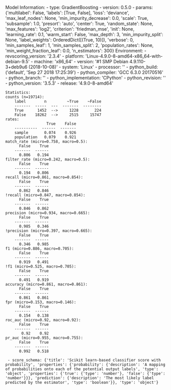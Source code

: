 Model Information:
	 - type: GradientBoosting
	 - version: 0.5.0
	 - params: {'multilabel': False, 'labels': [True, False], 'loss': 'deviance', 'max_leaf_nodes': None, 'min_impurity_decrease': 0.0, 'scale': True, 'subsample': 1.0, 'presort': 'auto', 'center': True, 'random_state': None, 'max_features': 'log2', 'criterion': 'friedman_mse', 'init': None, 'learning_rate': 0.1, 'warm_start': False, 'max_depth': 3, 'min_impurity_split': None, 'label_weights': OrderedDict([(True, 10)]), 'verbose': 0, 'min_samples_leaf': 1, 'min_samples_split': 2, 'population_rates': None, 'min_weight_fraction_leaf': 0.0, 'n_estimators': 300}
	Environment:
	 - revscoring_version: '2.3.4'
	 - platform: 'Linux-4.9.0-8-amd64-x86_64-with-debian-9.5'
	 - machine: 'x86_64'
	 - version: '#1 SMP Debian 4.9.110-3+deb9u6 (2018-10-08)'
	 - system: 'Linux'
	 - processor: ''
	 - python_build: ('default', 'Sep 27 2018 17:25:39')
	 - python_compiler: 'GCC 6.3.0 20170516'
	 - python_branch: ''
	 - python_implementation: 'CPython'
	 - python_revision: ''
	 - python_version: '3.5.3'
	 - release: '4.9.0-8-amd64'
	
	Statistics:
	counts (n=19714):
		label        n         ~True    ~False
		-------  -----  ---  -------  --------
		True      1452  -->     1228       224
		False    18262  -->     2515     15747
	rates:
		              True    False
		----------  ------  -------
		sample       0.074    0.926
		population   0.079    0.921
	match_rate (micro=0.758, macro=0.5):
		  False    True
		-------  ------
		  0.806   0.194
	filter_rate (micro=0.242, macro=0.5):
		  False    True
		-------  ------
		  0.194   0.806
	recall (micro=0.861, macro=0.854):
		  False    True
		-------  ------
		  0.862   0.846
	!recall (micro=0.847, macro=0.854):
		  False    True
		-------  ------
		  0.846   0.862
	precision (micro=0.934, macro=0.665):
		  False    True
		-------  ------
		  0.985   0.346
	!precision (micro=0.397, macro=0.665):
		  False    True
		-------  ------
		  0.346   0.985
	f1 (micro=0.886, macro=0.705):
		  False    True
		-------  ------
		  0.919   0.491
	!f1 (micro=0.525, macro=0.705):
		  False    True
		-------  ------
		  0.491   0.919
	accuracy (micro=0.861, macro=0.861):
		  False    True
		-------  ------
		  0.861   0.861
	fpr (micro=0.153, macro=0.146):
		  False    True
		-------  ------
		  0.154   0.138
	roc_auc (micro=0.92, macro=0.92):
		  False    True
		-------  ------
		   0.92    0.92
	pr_auc (micro=0.955, macro=0.755):
		  False    True
		-------  ------
		  0.992   0.518
	
	 - score_schema: {'title': 'Scikit learn-based classifier score with probability', 'properties': {'probability': {'description': 'A mapping of probabilities onto each of the potential output labels', 'type': 'object', 'properties': {'true': {'type': 'number'}, 'false': {'type': 'number'}}}, 'prediction': {'description': 'The most likely label predicted by the estimator', 'type': 'boolean'}}, 'type': 'object'}

